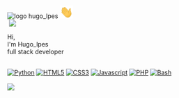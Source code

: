 <div id="title" align="left">
    <img alt="logo hugo_lpes" width="500" src="https://user-images.githubusercontent.com/79276855/162258452-a6853a6b-399e-4a8d-8acb-ecf099cf31a8.png">
    <img src="https://raw.githubusercontent.com/Andy-Python-Programmer/Andy-Python-Programmer/master/hello.gif" width="30"></h1>
</div>



<div id="icon_presentation">
  <img align="right" src="https://miro.medium.com/max/1360/1*IRGHmiGsa16stedQvIaZfw.gif" width="500"/>
  <br>
  <p>Hi,<br>
  I'm Hugo_lpes<br>
  full stack developer</p><br>
  <a href ="https://www.python.org/"><img alt="Python" width="26px" src="https://cdn.jsdelivr.net/gh/devicons/devicon/icons/python/python-original.svg" target="_blank"></a>
  <a href="https://validator.w3.org/#validate_by_uri"><img alt="HTML5" width="26px" src="https://cdn.jsdelivr.net/gh/devicons/devicon/icons/html5/html5-original.svg" target="_blank"></a>
  <a href="https://jigsaw.w3.org/css-validator/validator.html.en"><img alt="CSS3" width="26px" src="https://cdn.jsdelivr.net/gh/devicons/devicon/icons/css3/css3-original.svg" target="_blank"></a>
  <a href="https://developer.mozilla.org/en-US/docs/Web/JavaScript"><img alt="Javascript" width="26px" src="https://cdn.jsdelivr.net/gh/devicons/devicon/icons/javascript/javascript-original.svg" target="_blank"></a>
  <a href="https://www.php.net/"><img alt="PHP" width="26px" src="https://cdn.jsdelivr.net/gh/devicons/devicon/icons/php/php-original.svg" target="_blank"></a>
  <a href="https://www.gnu.org/home.en.html"><img alt="Bash" width="26px" src="https://cdn.jsdelivr.net/gh/devicons/devicon/icons/bash/bash-original.svg" target="_blank"></a>
</div>

<br>

<div id="static">
  <img src="https://camo.githubusercontent.com/c3f5c5fd2d0ac06be342cb737154726913fb9ef2074cec19395f8c7dd006a83f/68747470733a2f2f6769746875622d726561646d652d73746174732e76657263656c2e6170702f6170693f757365726e616d653d616e7572616768617a72612673686f775f69636f6e733d7472756526686964653d636f6e74726962732c7072732663616368655f7365636f6e64733d3836343030267468656d653d6f757472756e"/>
</div>
